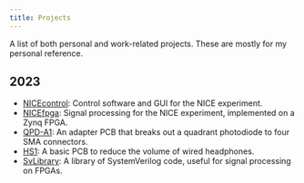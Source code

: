 ```yaml
---
title: Projects
---
```


A list of both personal and work-related projects. These are mostly for my personal reference.

## 2023

- [NICEcontrol](prj/NICEcontrol.html): Control software and GUI for the NICE experiment.
- [NICEfpga](prj/NICEfpga.html): Signal processing for the NICE experiment, implemented on a Zynq FPGA.
- [QPD-A1](prj/QPD-A1.html): An adapter PCB that breaks out a quadrant photodiode to four SMA connectors.
- [HS1](prj/hs1.html): A basic PCB to reduce the volume of wired headphones.
- [SvLibrary](prj/SvLibrary.html): A library of SystemVerilog code, useful for signal processing on FPGAs.

